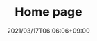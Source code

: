 ---
title: Home page
date: 2021/03/17T06:06:06+09:00
draft: false
description: こんにちは！

header:
  description: こんにちは！<span class="accent-text">2021年春から</span>スタートした<span class="accent-text">バドミントンサークル「リレーション」</span>です。
  image: 
    url: tmp-hero.png
    alt: imege of badominton
    media: "(max-width: 46.25em)"
    params:
    - options: 1130x500
    - options: 848x443
      cmd: Fit
    - options: 565x420
      cmd: Fit
    - options: 360x318
      cmd: Fit
text_groups:
  - name: はじめに
    description: 2021年4月から本格的に活動を始めたバドミントンサークルです。初心者から経験者まで、参加した誰もが楽しいと思えるサークルを目標にしています。活動場所は、<span class="accent-text">東京都文京区とその周辺の区</span>の体育館です。<span class="accent-text">現在、メンバーを募集</span>しています！
projects:
  - title: Schedule 
    type: 練習日程など。
    link: https://oshw-tokyo.github.io/site-badminton-relation-bunkyo/schedule/
    image:
      url: works/schedule.jpg
      alt: The Strato web design theme
      media: "(max-width: 46.25em)"
      params:
      - options: 1130x590
      - options: 848x443
      - options: 565x420
      - options: 360x318 Left    
  - title: About us 
    type: 全員が楽しく参加できる東京のバドミントンサークル。
    link: https://oshw-tokyo.github.io/site-badminton-relation-bunkyo/about/
    class: short-col
    image:
      url: works/about.jpg
      alt: The Analytic web design theme
      media: "(max-width: 46.25em)"
      params:
      - options: 364x590 Top
      - options: 848x443 Top
      - options: 565x420
      - options: 360x318
  - title: Contact
    type: 参加をご希望の方はこちら。
    link: https://oshw-tokyo.github.io/site-badminton-relation-bunkyo/contact/
    class: wide-col
    image:
      url: works/contact.jpg
      alt: The Friends theme
      media: "(max-width: 46.25em)"
      params:
      - options: 746x590 Right
      - options: 848x443 Top
      - options: 565x420 Right
      - options: 360x318 Center
---